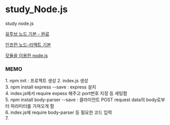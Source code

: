 # study_Node.js

study node.js

<a href="https://www.youtube.com/watch?v=toLDNN4FQv0&t=17s">유투브 노드 기본 - 완료</a>

<a href="https://www.inflearn.com/course/%EB%94%B0%EB%9D%BC%ED%95%98%EB%A9%B0-%EB%B0%B0%EC%9A%B0%EB%8A%94-%EB%85%B8%EB%93%9C-%EB%A6%AC%EC%95%A1%ED%8A%B8-%EA%B8%B0%EB%B3%B8/lecture/37064?tab=curriculum">인프런 노드-리액트 기본</a>      
  
<a href="https://askforyou.tistory.com/19?category=997470">모듈을 이용한 node.js</a>

<h3>MEMO</h3>
<p>
1. npm init : 프로젝트 생성
2. index.js 생성<br>
3. npm install express --save : express 설치<br>
4. index.js에서 require expess 해주고 port번호 지정 등 세팅함<br>
5. npm install body-parser --save : 클라이언트 POST request data의 body로부터 파라미터를 가져오게 함<br>
6. index.js에 require body-parser 등 필요한 코드 입력<br>
7.   
</p>
